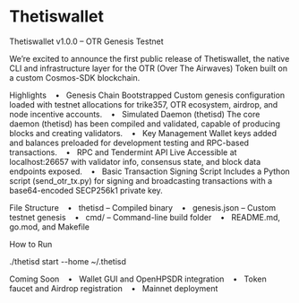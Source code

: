 # Thetiswallet

Thetiswallet v1.0.0 – OTR Genesis Testnet

We’re excited to announce the first public release of Thetiswallet, the native CLI and infrastructure layer for the OTR (Over The Airwaves) Token built on a custom Cosmos-SDK blockchain.

Highlights
   •   Genesis Chain Bootstrapped
Custom genesis configuration loaded with testnet allocations for trike357, OTR ecosystem, airdrop, and node incentive accounts.
   •   Simulated Daemon (thetisd)
The core daemon (thetisd) has been compiled and validated, capable of producing blocks and creating validators.
   •   Key Management
Wallet keys added and balances preloaded for development testing and RPC-based transactions.
   •   RPC and Tendermint API Live
Accessible at localhost:26657 with validator info, consensus state, and block data endpoints exposed.
   •   Basic Transaction Signing Script
Includes a Python script (send_otr_tx.py) for signing and broadcasting transactions with a base64-encoded SECP256k1 private key.

File Structure
   •   thetisd – Compiled binary
   •   genesis.json – Custom testnet genesis
   •   cmd/ – Command-line build folder
   •   README.md, go.mod, and Makefile

How to Run

./thetisd start --home ~/.thetisd

Coming Soon
   •   Wallet GUI and OpenHPSDR integration
   •   Token faucet and Airdrop registration
   •   Mainnet deployment
